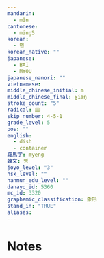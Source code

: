 ```yaml
---
mandarin:
  - mǐn
cantonese:
  - ming5
korean:
  - 명
korean_native: ""
japanese:
  - BAI
  - MYOU
japanese_nanori: ""
vietnamese:
middle_chinese_initial: m
middle_chinese_final: ɣiæŋ
stroke_count: "5"
radical: 皿
skip_number: 4-5-1
grade_level: 5
pos: ""
english:
  - dish
  - container
羅馬字: myeng
韓文: 명
joyo_level: "3"
hsk_level: ""
hanmun_edu_level: ""
danayo_id: 5360
mc_id: 3320
graphemic_classification: 象形
stand_in: "TRUE"
aliases:
---
```


# Notes
